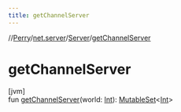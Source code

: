 ```yaml
---
title: getChannelServer
---
```

//[Perry](../../../index.html)/[net.server](../index.html)/[Server](index.html)/[getChannelServer](get-channel-server.html)



# getChannelServer



[jvm]\
fun [getChannelServer](get-channel-server.html)(world: [Int](https://kotlinlang.org/api/latest/jvm/stdlib/kotlin/-int/index.html)): [MutableSet](https://kotlinlang.org/api/latest/jvm/stdlib/kotlin.collections/-mutable-set/index.html)&lt;[Int](https://kotlinlang.org/api/latest/jvm/stdlib/kotlin/-int/index.html)&gt;




